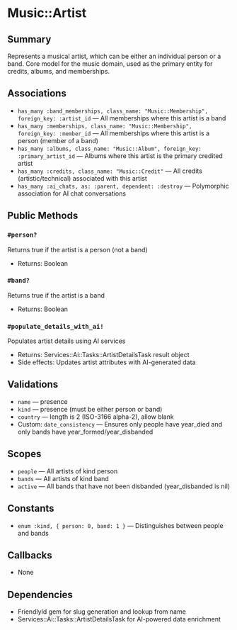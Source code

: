# Music::Artist

## Summary
Represents a musical artist, which can be either an individual person or a band. Core model for the music domain, used as the primary entity for credits, albums, and memberships.

## Associations
- `has_many :band_memberships, class_name: "Music::Membership", foreign_key: :artist_id` — All memberships where this artist is a band
- `has_many :memberships, class_name: "Music::Membership", foreign_key: :member_id` — All memberships where this artist is a person (member of a band)
- `has_many :albums, class_name: "Music::Album", foreign_key: :primary_artist_id` — Albums where this artist is the primary credited artist
- `has_many :credits, class_name: "Music::Credit"` — All credits (artistic/technical) associated with this artist
- `has_many :ai_chats, as: :parent, dependent: :destroy` — Polymorphic association for AI chat conversations

## Public Methods

### `#person?`
Returns true if the artist is a person (not a band)
- Returns: Boolean

### `#band?`
Returns true if the artist is a band
- Returns: Boolean

### `#populate_details_with_ai!`
Populates artist details using AI services
- Returns: Services::Ai::Tasks::ArtistDetailsTask result object
- Side effects: Updates artist attributes with AI-generated data

## Validations
- `name` — presence
- `kind` — presence (must be either person or band)
- `country` — length is 2 (ISO-3166 alpha-2), allow blank
- Custom: `date_consistency` — Ensures only people have year_died and only bands have year_formed/year_disbanded

## Scopes
- `people` — All artists of kind person
- `bands` — All artists of kind band
- `active` — All bands that have not been disbanded (year_disbanded is nil)

## Constants
- `enum :kind, { person: 0, band: 1 }` — Distinguishes between people and bands

## Callbacks
- None

## Dependencies
- FriendlyId gem for slug generation and lookup from name
- Services::Ai::Tasks::ArtistDetailsTask for AI-powered data enrichment 
